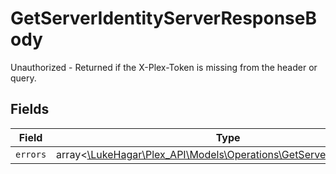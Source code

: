 # GetServerIdentityServerResponseBody

Unauthorized - Returned if the X-Plex-Token is missing from the header or query.


## Fields

| Field                                                                                                                      | Type                                                                                                                       | Required                                                                                                                   | Description                                                                                                                |
| -------------------------------------------------------------------------------------------------------------------------- | -------------------------------------------------------------------------------------------------------------------------- | -------------------------------------------------------------------------------------------------------------------------- | -------------------------------------------------------------------------------------------------------------------------- |
| `errors`                                                                                                                   | array<[\LukeHagar\Plex_API\Models\Operations\GetServerIdentityErrors](../../Models/Operations/GetServerIdentityErrors.md)> | :heavy_minus_sign:                                                                                                         | N/A                                                                                                                        |